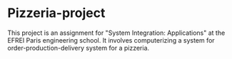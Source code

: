 # Pizzeria-project
This project is an assignment for "System Integration: Applications" at the EFREI Paris engineering school. It involves computerizing a system for order-production-delivery system for a pizzeria.
